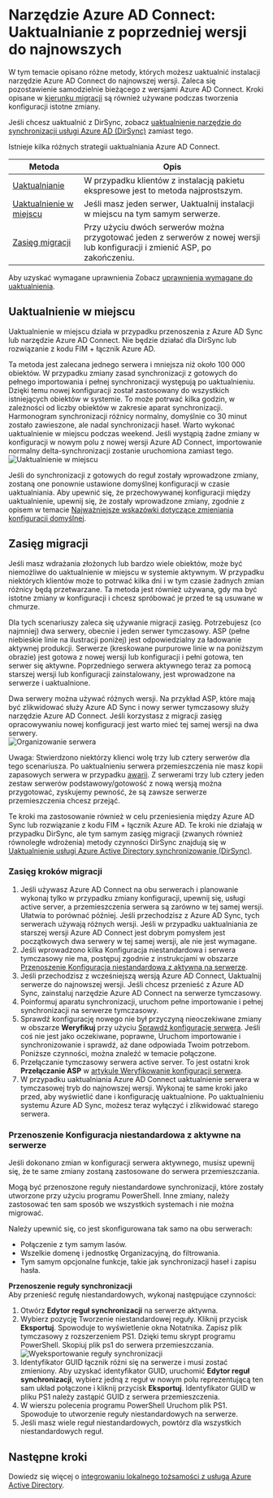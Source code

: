 <properties
   pageTitle="Narzędzie Azure AD Connect: Uaktualnianie z poprzedniej wersji | Microsoft Azure"
   description="Omówiono różne metody przeprowadzić uaktualnienie do najnowszej wersji Azure Active Directory połączyć, takich jak uaktualnienie w miejscu i zasięg migracji."
   services="active-directory"
   documentationCenter=""
   authors="AndKjell"
   manager="femila"
   editor=""/>

<tags
   ms.service="active-directory"
   ms.devlang="na"
   ms.topic="article"
   ms.tgt_pltfrm="na"
   ms.workload="Identity"
   ms.date="10/12/2016"
   ms.author="billmath"/>

# <a name="azure-ad-connect-upgrade-from-a-previous-version-to-the-latest"></a>Narzędzie Azure AD Connect: Uaktualnianie z poprzedniej wersji do najnowszych
W tym temacie opisano różne metody, których możesz uaktualnić instalacji narzędzie Azure AD Connect do najnowszej wersji. Zaleca się pozostawienie samodzielnie bieżącego z wersjami Azure AD Connect. Kroki opisane w [kierunku migracji](#swing-migration) są również używane podczas tworzenia konfiguracji istotne zmiany.

Jeśli chcesz uaktualnić z DirSync, zobacz [uaktualnienie narzędzie do synchronizacji usługi Azure AD (DirSync)](./connect/active-directory-aadconnect-dirsync-upgrade-get-started.md) zamiast tego.

Istnieje kilka różnych strategii uaktualniania Azure AD Connect.

Metoda | Opis
--- | ---
[Uaktualnianie](active-directory-aadconnect-feature-automatic-upgrade.md) | W przypadku klientów z instalacją pakietu ekspresowe jest to metoda najprostszym.
[Uaktualnienie w miejscu](#in-place-upgrade) | Jeśli masz jeden serwer, Uaktualnij instalacji w miejscu na tym samym serwerze.
[Zasięg migracji](#swing-migration) | Przy użyciu dwóch serwerów można przygotować jeden z serwerów z nowej wersji lub konfiguracji i zmienić ASP, po zakończeniu.

Aby uzyskać wymagane uprawnienia Zobacz [uprawnienia wymagane do uaktualnienia](./connect/active-directory-aadconnect-accounts-permissions.md#upgrade).

## <a name="in-place-upgrade"></a>Uaktualnienie w miejscu
Uaktualnienie w miejscu działa w przypadku przenoszenia z Azure AD Sync lub narzędzie Azure AD Connect. Nie będzie działać dla DirSync lub rozwiązanie z kodu FIM + łącznik Azure AD.

Ta metoda jest zalecana jednego serwera i mniejsza niż około 100 000 obiektów. W przypadku zmiany zasad synchronizacji z gotowych do pełnego importowania i pełnej synchronizacji występują po uaktualnieniu. Dzięki temu nowej konfiguracji został zastosowany do wszystkich istniejących obiektów w systemie. To może potrwać kilka godzin, w zależności od liczby obiektów w zakresie aparat synchronizacji. Harmonogram synchronizacji różnicy normalny, domyślnie co 30 minut zostało zawieszone, ale nadal synchronizacji haseł. Warto wykonać uaktualnienie w miejscu podczas weekend. Jeśli wystąpią żadne zmiany w konfiguracji w nowym polu z nowej wersji Azure AD Connect, importowanie normalny delta-synchronizacji zostanie uruchomiona zamiast tego.  
![Uaktualnienie w miejscu](./media/active-directory-aadconnect-upgrade-previous-version/inplaceupgrade.png)

Jeśli do synchronizacji z gotowych do reguł zostały wprowadzone zmiany, zostaną one ponownie ustawione domyślnej konfiguracji w czasie uaktualniania. Aby upewnić się, że przechowywanej konfiguracji między uaktualnienie, upewnij się, że zostały wprowadzone zmiany, zgodnie z opisem w temacie [Najważniejsze wskazówki dotyczące zmieniania konfiguracji domyślnej](active-directory-aadconnectsync-best-practices-changing-default-configuration.md).

## <a name="swing-migration"></a>Zasięg migracji
Jeśli masz wdrażania złożonych lub bardzo wiele obiektów, może być niemożliwe do uaktualnienie w miejscu w systemie aktywnym. W przypadku niektórych klientów może to potrwać kilka dni i w tym czasie żadnych zmian różnicy będą przetwarzane. Ta metoda jest również używana, gdy ma być istotne zmiany w konfiguracji i chcesz spróbować je przed te są usuwane w chmurze.

Dla tych scenariuszy zaleca się używanie migracji zasięg. Potrzebujesz (co najmniej) dwa serwery, obecnie i jeden serwer tymczasowy. ASP (pełne niebieskie linie na ilustracji poniżej) jest odpowiedzialny za ładowanie aktywnej produkcji. Serwerze (kreskowane purpurowe linie w na poniższym obrazie) jest gotowa z nowej wersji lub konfiguracji i pełni gotowa, ten serwer się aktywne. Poprzedniego serwera aktywnego teraz za pomocą starszej wersji lub konfiguracji zainstalowany, jest wprowadzone na serwerze i uaktualnione.

Dwa serwery można używać różnych wersji. Na przykład ASP, które mają być zlikwidować służy Azure AD Sync i nowy serwer tymczasowy służy narzędzie Azure AD Connect. Jeśli korzystasz z migracji zasięg opracowywaniu nowej konfiguracji jest warto mieć tej samej wersji na dwa serwery.  
![Organizowanie serwera](./media/active-directory-aadconnect-upgrade-previous-version/stagingserver1.png)

Uwaga: Stwierdzono niektórzy klienci wolę trzy lub cztery serwerów dla tego scenariusza. Po uaktualnieniu serwera przemieszczenia nie masz kopii zapasowych serwera w przypadku [awarii](active-directory-aadconnectsync-operations.md#disaster-recovery). Z serwerami trzy lub cztery jeden zestaw serwerów podstawowy/gotowość z nową wersją można przygotować, zyskujemy pewność, że są zawsze serwerze przemieszczenia chcesz przejąć.

Te kroki ma zastosowanie również w celu przeniesienia między Azure AD Sync lub rozwiązanie z kodu FIM + łącznik Azure AD. Te kroki nie działają w przypadku DirSync, ale tym samym zasięg migracji (zwanych również równoległe wdrożenia) metody czynności DirSync znajdują się w [Uaktualnienie usługi Azure Active Directory synchronizowanie (DirSync)](./connect/active-directory-aadconnect-dirsync-upgrade-get-started.md).

### <a name="swing-migration-steps"></a>Zasięg kroków migracji

1. Jeśli używasz Azure AD Connect na obu serwerach i planowanie wykonaj tylko w przypadku zmiany konfiguracji, upewnij się, usługi active server, a przemieszczenia serwera są zarówno w tej samej wersji. Ułatwia to porównać później. Jeśli przechodzisz z Azure AD Sync, tych serwerach używają różnych wersji. Jeśli w przypadku uaktualniania ze starszej wersji Azure AD Connect jest dobrym pomysłem jest początkowych dwa serwery w tej samej wersji, ale nie jest wymagane.
2. Jeśli wprowadzono kilka Konfiguracja niestandardowa i serwera tymczasowy nie ma, postępuj zgodnie z instrukcjami w obszarze [Przenoszenie Konfiguracja niestandardowa z aktywna na serwerze](#move-custom-configuration-from-active-to-staging-server).
3. Jeśli przechodzisz z wcześniejszą wersją Azure AD Connect, Uaktualnij serwerze do najnowszej wersji. Jeśli chcesz przenieść z Azure AD Sync, zainstaluj narzędzie Azure AD Connect na serwerze tymczasowy.
4. Poinformuj aparatu synchronizacji, uruchom pełne importowanie i pełnej synchronizacji na serwerze tymczasowy.
5. Sprawdź konfigurację nowego nie był przyczyną nieoczekiwane zmiany w obszarze **Weryfikuj** przy użyciu [Sprawdź konfigurację serwera](active-directory-aadconnectsync-operations.md#verify-the-configuration-of-a-server). Jeśli coś nie jest jako oczekiwane, poprawne, Uruchom importowanie i synchronizowanie i sprawdź, aż dane odpowiada Twoim potrzebom. Poniższe czynności, można znaleźć w temacie połączone.
6. Przełączanie tymczasowy serwera active server. To jest ostatni krok **Przełączanie ASP** w [artykule Weryfikowanie konfiguracji serwera](active-directory-aadconnectsync-operations.md#verify-the-configuration-of-a-server).
7. W przypadku uaktualniania Azure AD Connect uaktualnienie serwera w tymczasowej tryb do najnowszej wersji. Wykonaj te same kroki jako przed, aby wyświetlić dane i konfigurację uaktualnione. Po uaktualnieniu systemu Azure AD Sync, możesz teraz wyłączyć i zlikwidować starego serwera.

### <a name="move-custom-configuration-from-active-to-staging-server"></a>Przenoszenie Konfiguracja niestandardowa z aktywne na serwerze
Jeśli dokonano zmian w konfiguracji serwera aktywnego, musisz upewnij się, że te same zmiany zostaną zastosowane do serwera przemieszczania.

Mogą być przenoszone reguły niestandardowe synchronizacji, które zostały utworzone przy użyciu programu PowerShell. Inne zmiany, należy zastosować ten sam sposób we wszystkich systemach i nie można migrować.

Należy upewnić się, co jest skonfigurowana tak samo na obu serwerach:

- Połączenie z tym samym lasów.
- Wszelkie domenę i jednostkę Organizacyjną, do filtrowania.
- Tym samym opcjonalne funkcje, takie jak synchronizacji haseł i zapisu hasła.

**Przenoszenie reguły synchronizacji**  
Aby przenieść regułę niestandardowych, wykonaj następujące czynności:

1. Otwórz **Edytor reguł synchronizacji** na serwerze aktywna.
2. Wybierz pozycję Tworzenie niestandardowej reguły. Kliknij przycisk **Eksportuj**. Spowoduje to wyświetlenie okna Notatnika. Zapisz plik tymczasowy z rozszerzeniem PS1. Dzięki temu skrypt programu PowerShell. Skopiuj plik ps1 do serwera przemieszczania.  
![Wyeksportowanie reguły synchronizacji](./media/active-directory-aadconnect-upgrade-previous-version/exportrule.png)
3. Identyfikator GUID łącznik różni się na serwerze i musi zostać zmieniony. Aby uzyskać identyfikator GUID, uruchomić **Edytor reguł synchronizacji**, wybierz jedną z reguł w nowym polu reprezentującą ten sam układ połączone i kliknij przycisk **Eksportuj**. Identyfikator GUID w pliku PS1 należy zastąpić GUID z serwera przemieszczenia.
4. W wierszu polecenia programu PowerShell Uruchom plik PS1. Spowoduje to utworzenie reguły niestandardowych na serwerze.
5. Jeśli masz wiele reguł niestandardowych, powtórz dla wszystkich niestandardowych reguł.

## <a name="next-steps"></a>Następne kroki
Dowiedz się więcej o [integrowaniu lokalnego tożsamości z usługą Azure Active Directory](active-directory-aadconnect.md).
